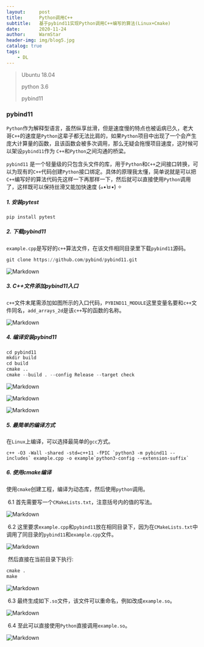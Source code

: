 ```yaml
---
layout:     post   				    
title:      Python调用C++				
subtitle:   基于pybind11实现Python调用C++编写的算法(Linux+Cmake)
date:       2020-11-24 				
author:     WarmStar 						
header-img: img/blog5.jpg	
catalog: true 				
tags:							
    - DL
---
```


> Ubuntu 18.04
>
> python 3.6
>
> pybind11

### pybind11

`Python`作为解释型语言，虽然纵享丝滑，但是速度慢的特点也被诟病已久，老大哥`C++`的速度是`Python`这辈子都无法比肩的，如果`Python`项目中出现了一个会产生庞大计算量的函数，且该函数会被多次调用，那么无疑会拖慢项目速度，这时候可以架设`pybind11`作为 `C++`和`Python`之间沟通的桥梁。

`pybind11` 是一个轻量级的只包含头文件的库，用于`Python`和`C++`之间接口转换，可以为现有的`C++`代码创建`Python`接口绑定。具体的原理我太懂，简单说就是可以把`C++`编写好的算法代码先这样一下再那样一下，然后就可以直接使用`Python`调用了，这样既可以保持丝滑又能加快速度 (๑•̀ㅂ•́) ✧



##### 1. 安装pytest

````python
pip install pytest
````

##### 2. 下载pybind11

`example.cpp`是写好的`c++`算法文件，在该文件相同目录里下载`pybind11`源码。

```python
git clone https://github.com/pybind/pybind11.git
```



![Markdown](http://i2.tiimg.com/730017/126a1a8c68063365.jpg)

##### 3. C++文件添加pybind11入口

`c++`文件末尾需添加如图所示的入口代码，`PYBIND11_MODULE`这里变量名要和`c++`文件同名，`add_arrays_2d`是该`c++`写的函数的名称。

![Markdown](http://i2.tiimg.com/730017/5e7cee5510ae8693.png)

##### 4. 编译安装pybind11

```python
cd pybind11
mkdir build
cd build
cmake ..
cmake --build . --config Release --target check
```

![Markdown](http://i2.tiimg.com/730017/23a6dddce289ffa2.png)

![Markdown](http://i2.tiimg.com/730017/2ee6dceaac7477ca.png)

![Markdown](http://i2.tiimg.com/730017/fcf236e44b9211e3.png)



##### 5. 最简单的编译方式

在`Linux`上编译，可以选择最简单的`gcc`方式。

```
c++ -O3 -Wall -shared -std=c++11 -fPIC `python3 -m pybind11 --includes` example.cpp -o example`python3-config --extension-suffix`
```



##### 6. 使用cmake编译

使用`cmake`创建工程，编译为动态库，然后使用`python`调用。

​	6.1 首先需要写一个`CMakeLists.txt`，注意括号内的值的写法。

![Markdown](http://i2.tiimg.com/730017/48aa609ab5a80670.png)

​	6.2 这里要求`example.cpp`和`pybind11`放在相同目录下，因为在`CMakeLists.txt`中调用了同目录的`pybind11`和`example.cpp`文件。

![Markdown](http://i1.fuimg.com/730017/2b9bf34957a62969.png)

​		然后直接在当前目录下执行:

```python
cmake .
make
```

![Markdown](http://i2.tiimg.com/730017/3654b2cec4e45bc8.png)

​	6.3 最终生成如下`.so`文件，该文件可以重命名，例如改成`example.so`。

![Markdown](http://i2.tiimg.com/730017/02973b93887f60b3.png)

​	6.4 至此可以直接使用`Python`直接调用`example.so`。

![Markdown](http://i2.tiimg.com/730017/855c810adf707d19.png)







